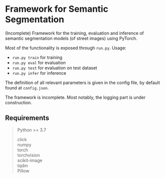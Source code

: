 # Framework for Semantic Segmentation
(Incomplete) Framework for the training, evaluation and inference of semantic segmentation models (of street images) using PyTorch.

Most of the functionality is exposed through `run.py`. Usage:

- `run.py train` for training
- `run.py eval` for evaluation
- `run.py test` for evaluation on test dataset
- `run.py infer` for inference

The definition of all relevant parameters is given in the config file, by default found at `config.json`.

The framework is incomplete. Most notably, the logging part is under construction.

## Requirements

> Python >= 3.7
> 
> click \
> numpy \
> torch \
> torchvision \
> scikit-image \
> tqdm \
> Pillow